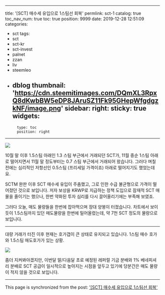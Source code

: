 
---
title: '[SCT] 매수세 유입으로 1스팀선 회복'
permlink: sct-1
catalog: true
toc_nav_num: true
toc: true
position: 9999
date: 2019-12-28 12:51:09
categories:
- sct
tags:
- sct
- sct-kr
- sct-invest
- palnet
- zzan
- liv
- steemleo
- dblog
thumbnail: 'https://cdn.steemitimages.com/DQmXL3RpxQ8dKwbBW5eDP8JAruSZ11Fk95GHepWfgdgzkNF/image.png'
sidebar:
    right:
        sticky: true
widgets:
    -
        type: toc
        position: right
---


![](https://cdn.steemitimages.com/DQmXL3RpxQ8dKwbBW5eDP8JAruSZ11Fk95GHepWfgdgzkNF/image.png)

10월 말 이후 1.5스팀 아래인 1.3 스팀 부근에서 거래되던 SCT가, 11월 중순 1스팀 아래로 떨어지면서 11월 말 정도부터는 0.7 스팀 부근에서 거래되어 왔습니다.  그러다 며칠 전에는 심리적인 저항선인 0.5스팀 (프리세일 가격이죠) 아래로 떨어지기도 했었는데요.

SCTM 완판 이후 SCT 매수세 유입이 주춤했고, 그로 인한 수급 불균형으로 가격이 떨어졌던 것으로 보입니다. 저자 보상을 KRWP로 지급하는 정책 도입으로 잠재적 SCT 매물을 줄이기는 했으나, 한번 약화된 투자 심리를 다시 끌어올리기에는 부족해 보였죠.

그러다 오늘, 매도 물량들을 한번에 잡아먹으며 장대 양봉이 터졌습니다. 차트에서 보이듯이 1.5스팀까지 있던 매도물량을 한번에 밀어올렸는데, 약 7천 SCT 정도의 물량으로 보입니다.

---

대량 거래가 터진 이후 현재는 호가갭이 큰 상태로 유지되고 있습니다. 1스팀 매수 호가와 1.5스팀 매도호가가 있는 상황.

![](https://cdn.steemitimages.com/DQmYk6NMTrKjvkKXXVJt6EAbE7Bo4G99AADdNDVeRyfeM3S/image.png)
<br>

좀더 지켜봐야겠지만, 이번달 말/다음달 초로 예정된 레퍼럴 기금 분배와 1% 베네피셔리 분배로 SCT 공급이 일시적으로 높아지는 시점을 앞두고 있기에 당분간은 매도 물량이 적지 않을 것으로 보입니다.

- - -

This page is synchronized from the post: ['[SCT] 매수세 유입으로 1스팀선 회복'](https://steemit.com/@glory7/sct-1)
